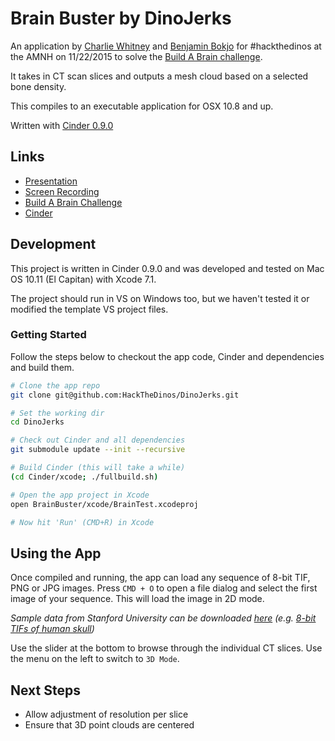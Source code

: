# Brain Buster by DinoJerks

An application by [Charlie Whitney](http://sharkbox.com) and [Benjamin Bokjo](http://benjaminbojko.com) for #hackthedinos at the AMNH on 11/22/2015 to solve the [Build A Brain challenge](https://github.com/amnh/HacktheDinos/wiki/Build-A-Brain).

It takes in CT scan slices and outputs a mesh cloud based on a selected bone density.

This compiles to an executable application for OSX 10.8 and up.

Written with [Cinder 0.9.0](https://libcinder.org/)

## Links

* [Presentation](https://docs.google.com/presentation/d/1G-WagRxOPHW9aEhLG6annv1y-Zyt1DyZmsQQMLqao1w/edit?usp=sharing)
* [Screen Recording](https://www.youtube.com/watch?v=hDsgIgJ7ETI)
* [Build A Brain Challenge](https://github.com/amnh/HacktheDinos/wiki/Build-A-Brain)
* [Cinder](https://libcinder.org/)

## Development

This project is written in Cinder 0.9.0 and was developed and tested on Mac OS 10.11 (El Capitan) with Xcode 7.1.

The project should run in VS on Windows too, but we haven't tested it or modified the template VS project files.

### Getting Started

Follow the steps below to checkout the app code, Cinder and dependencies and build them.

```bash
# Clone the app repo
git clone git@github.com:HackTheDinos/DinoJerks.git

# Set the working dir
cd DinoJerks

# Check out Cinder and all dependencies
git submodule update --init --recursive

# Build Cinder (this will take a while)
(cd Cinder/xcode; ./fullbuild.sh)

# Open the app project in Xcode
open BrainBuster/xcode/BrainTest.xcodeproj

# Now hit 'Run' (CMD+R) in Xcode
```

## Using the App

Once compiled and running, the app can load any sequence of 8-bit TIF, PNG or JPG images. Press `CMD + O` to open a file dialog and select the first image of your sequence. This will load the image in 2D mode.

*Sample data from Stanford University can be downloaded [here](https://graphics.stanford.edu/data/voldata/) (e.g. [8-bit TIFs of human skull](https://graphics.stanford.edu/data/voldata/cthead-8bit.tar.gz))*

Use the slider at the bottom to browse through the individual CT slices. Use the menu on the left to switch to `3D Mode`.

## Next Steps

* Allow adjustment of resolution per slice
* Ensure that 3D point clouds are centered
